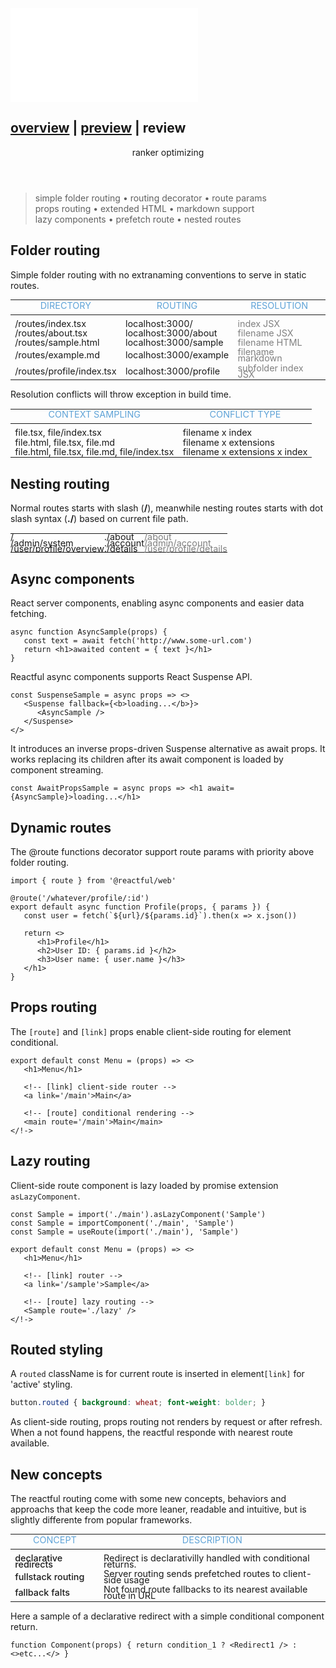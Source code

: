 <script src='./index.js'></script>
<style>@import url(./index.css);</style>

<article>
<embed type='text/html' src='./header.html' />

<h1 title> 
   <a href='#' onclick="goto('./overview.html')">overview</a> 
   | <a href='#' onclick="goto('./preview.html#router')">preview</a> 
   | <b>review</b>
</h1>

<header>ranker optimizing</header>

> simple folder routing • routing decorator • route params<br/>props routing • extended HTML • markdown support<br/>  lazy components • prefetch route • nested routes

## Folder routing

Simple folder routing with no extranaming conventions to serve in static routes.

<style>
   table { zoom:0.9; line-height:11px; }
   table tr th { padding-bottom: 10px; color: rgb(96, 164, 216); font-weight:400 !important; }
   table tr:nth-of-type(1) td { padding-top: 10px; }
   table tr td:nth-of-type(3) { color:grey; }
</style>

| DIRECTORY                 | ROUTING                | RESOLUTION          |
| ------------------------- | ---------------------- | ------------------- |
| /routes/index.tsx         | localhost:3000/        | index JSX           |
| /routes/about.tsx         | localhost:3000/about   | filename JSX        |
| /routes/sample.html       | localhost:3000/sample  | filename HTML       |
| /routes/example.md        | localhost:3000/example | filename markdown   |
| /routes/profile/index.tsx | localhost:3000/profile | subfolder index JSX |

Resolution conflicts will throw exception in build time. 

| CONTEXT SAMPLING                             | CONFLICT TYPE                 |
| -------------------------------------------- | ----------------------------- |
| file.tsx, file/index.tsx                     | filename x index              |
| file.html, file.tsx, file.md                 | filename x extensions         |
| file.html, file.tsx, file.md, file/index.tsx | filename x extensions x index |

## Nesting routing

<style>
   aside[nesting] table td { padding:0; }
   aside[nesting] table tr { padding:0; }
</style>

<aside nesting cols='4:5'>

Normal routes starts with slash (**/**), meanwhile nesting routes starts with dot slash syntax (**./**) based on current file path.

|                        |           |                       |
| ---------------------- | --------- | --------------------- |
| /                      | ./about   | /about                |
| /admin/system          | ./account | /admin/account        |
| /user/profile/overview | ./details | /user/profile/details |

</aside>

## Async components

React server components, enabling async components and easier data fetching. 

```tsx
async function AsyncSample(props) {
   const text = await fetch('http://www.some-url.com')
   return <h1>awaited content = { text }</h1>
}
```

Reactful async components supports React Suspense API.

```tsx
const SuspenseSample = async props => <>
   <Suspense fallback={<b>loading...</b>}>
      <AsyncSample />
   </Suspense>
</>
```

It introduces an inverse props-driven Suspense alternative as await props. It works replacing its children after its await component is loaded by component streaming. 

```tsx
const AwaitPropsSample = async props => <h1 await={AsyncSample}>loading...</h1>
```

## Dynamic routes

The @route functions decorator support route params with priority above folder routing.

```tsx
import { route } from '@reactful/web'

@route('/whatever/profile/:id')
export default async function Profile(props, { params }) {
   const user = fetch(`${url}/${params.id}`).then(x => x.json())

   return <>
      <h1>Profile</h1>
      <h2>User ID: { params.id }</h2>
      <h3>User name: { user.name }</h3>
   </h1>
}
```

## Props routing

The `[route]` and `[link]` props  enable client-side routing for element conditional.

```tsx
export default const Menu = (props) => <>
   <h1>Menu</h1>

   <!-- [link] client-side router -->
   <a link='/main'>Main</a>

   <!-- [route] conditional rendering -->
   <main route='/main'>Main</main>
</!->
```

## Lazy routing

Client-side route component is lazy loaded by promise extension `asLazyComponent`.

```tsx
const Sample = import('./main').asLazyComponent('Sample')
const Sample = importComponent('./main', 'Sample')
const Sample = useRoute(import('./main'), 'Sample')

export default const Menu = (props) => <>
   <h1>Menu</h1>

   <!-- [link] router -->
   <a link='/sample'>Sample</a>

   <!-- [route] lazy routing -->
   <Sample route='./lazy' />
</!->
```

## Routed styling

A `routed` className is for current route is inserted in element`[link]` for 'active' styling.

```css
button.routed { background: wheat; font-weight: bolder; }
```

As client-side routing, props routing not renders by request or after refresh. When a not found happens, the reactful responde with nearest route available.

## New concepts

The reactful routing come with some new concepts, behaviors and approachs that keep the code more leaner, readable and intuitive, but is slightly differente from popular frameworks.

<style>
   [concept] table tr td:nth-of-type(1) {
      font-weight: 500 !important;
   }
</style>

<section concept>

| CONCEPT               | DESCRIPTION                                                     |
| --------------------- | --------------------------------------------------------------- |
| declarative redirects | Redirect is declarativilly handled with conditional returns.    |
| fullstack routing     | Server routing sends prefetched routes to client-side usage     |
| fallback falts        | Not found route fallbacks to its nearest available route in URL |

</section>


Here a sample of a declarative redirect with a simple conditional component return.
```tsx
function Component(props) { return condition_1 ? <Redirect1 /> : <>etc...</> }
```

<br/><br/>